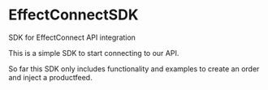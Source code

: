 # EffectConnectSDK
SDK for EffectConnect API integration

This is a simple SDK to start connecting to our API.

So far this SDK only includes functionality and examples to create an order and inject a productfeed.
